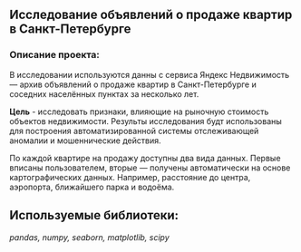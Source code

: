 ## Исследование объявлений о продаже квартир в Санкт-Петербурге 

### Описание проекта:

В исследовании используются данны с сервиса Яндекс Недвижимость — архив объявлений о продаже квартир в Санкт-Петербурге и соседних населённых пунктах за несколько лет.

**Цель** - исследовать признаки, влияющие на рыночную стоимость объектов недвижимости. Результы исследования будт использованы для построения автоматизированной системы отслеживающей аномалии и мошеннические действия.

По каждой квартире на продажу доступны два вида данных. Первые вписаны пользователем, вторые — получены автоматически на основе картографических данных. Например, расстояние до центра, аэропорта, ближайшего парка и водоёма.

## Используемые библиотеки:
*pandas, numpy, seaborn, matplotlib, scipy*
